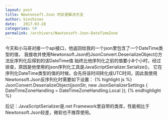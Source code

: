 ```yaml
---
layout: post
title: Newtonsoft.Json 时区差解决方法
author: kinshines
date:   2017-03-28
categories: C#
permalink: /archivers/Newtonsoft-Json-DateTimeZone
---
```


今天和小马哥对接一个api接口，他返回给我的一个json里包含了一个DateTime类型的值，
我接收并使用Newtonsoft.Json的JsonConvert.DeserializeObject<T>()方法反序列化后得到的该DateTime值
始终比他序列化之前的值要小8个小时，经过排查，原因是他使用的json序列化工具是JavaScriptSerializer.Serialize()，
它在序列化DateTime类型的值的时候，会先将该时间转化成UTC时间，因此我使用Newtonsoft.Json反序列化时需要如下设置：
{% highlight js %}
JsonConvert.DeserializeObject<T>(jsonStr, new JsonSerializerSettings
            {
                DateTimeZoneHandling = DateTimeZoneHandling.Local
            });
{% endhighlight %}

后记：JavaScriptSerializer是.net Framework里自带的类库，性能相比于Newtonsoft.Json较差，微软也不推荐使用。
